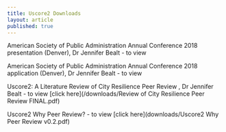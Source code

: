 ```yaml
---
title: Uscore2 Downloads
layout: article
published: true
---
```

American Society of Public Administration Annual Conference 2018 presentation (Denver), Dr Jennifer Bealt - to view 

American Society of Public Administration Annual Conference 2018 application (Denver), Dr Jennifer Bealt - to view 

Uscore2: A Literature Review of City Resilience Peer Review , Dr Jennifer Bealt - to view [click here](/downloads/Review of City Resilience Peer Review FINAL.pdf)

Uscore2 Why Peer Review? - to view [click here](downloads/Uscore2 Why Peer Review v0.2.pdf)
